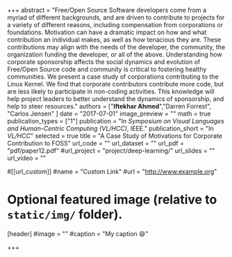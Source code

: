 +++
abstract = "Free/Open Source Software developers come from a myriad of different backgrounds, and are driven to contribute to projects for a variety of different reasons, including compensation from corporations or foundations. Motivation can have a dramatic impact on how and what contribution an individual makes, as well as how tenacious they are. These contributions may align with the needs of the developer, the community, the organization funding the developer, or all of the above. Understanding how corporate sponsorship affects the social dynamics and evolution of Free/Open Source code and community is critical to fostering healthy communities. We present a case study of corporations contributing to the Linux Kernel. We find that corporate contributors contribute more code, but are less likely to participate in non-coding activities. This knowledge will help project leaders to better understand the dynamics of sponsorship, and help to steer resources."
authors = ["<b>Iftekhar Ahmed</b>","Darren Forrest", "Carlos Jensen" ]
date = "2017-07-01"
image_preview = ""
math = true
publication_types = ["1"]
publication = "In *Symposium on Visual Languages and Human-Centric Computing (VL/HCC)*, IEEE."
publication_short = "In *VL/HCC*"
selected = true
title = "A Case Study of Motivations for Corporate Contribution to FOSS"
url_code = ""
url_dataset = ""
url_pdf = "pdf/paper12.pdf"
#url_project = "project/deep-learning/"
url_slides = ""
url_video = ""

#[[url_custom]]
#name = "Custom Link"
#url = "http://www.example.org"

# Optional featured image (relative to `static/img/` folder).
[header]
#image = ""
#caption = "My caption :smile:"

+++

